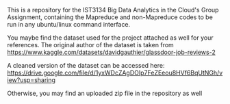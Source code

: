 This is a repository for the IST3134 Big Data Analytics in the Cloud's Group Assignment, containing the Mapreduce and non-Mapreduce codes to be run in any ubuntu/linux command interface.

You maybe find the dataset used for the project attached as well for your references. The original author of the dataset is taken from https://www.kaggle.com/datasets/davidgauthier/glassdoor-job-reviews-2

A cleaned version of the dataset can be accessed here: https://drive.google.com/file/d/1yxWDcZAgDOIp7FeZEeou8HVf6BqUtNGh/view?usp=sharing

Otherwise, you may find an uploaded zip file in the repository as well
